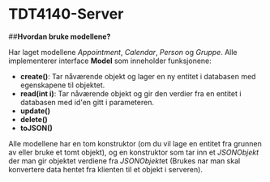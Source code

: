 # TDT4140-Server

##**Hvordan bruke modellene?**

Har laget modellene *Appointment*, *Calendar*, *Person* og *Gruppe*. 
Alle implementerer interface **Model** som inneholder funksjonene:


  * **create()**: Tar nåværende objekt og lager en ny entitet i databasen med egenskapene til objektet.
  * **read(int i)**: Tar nåværende objekt og gir den verdier fra en entitet i databasen med id'en gitt i parameteren.
  * **update()**
  * **delete()**
  * **toJSON()**

Alle modellene har en tom konstruktor (om du vil lage en entitet fra grunnen av eller bruke et tomt objekt), og en konstruktor som tar inn et *JSONObjekt* der man gir objektet verdiene fra *JSONObjekt*et (Brukes nar man skal konvertere data hentet fra klienten til et objekt i serveren).
